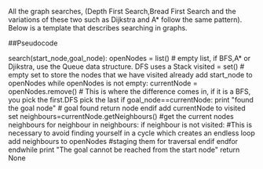 All the graph searches, (Depth First Search,Bread First Search and the variations of these two such as Dijkstra and A* follow the same pattern). Below is a template that describes searching in graphs.

##Pseudocode

search(start_node,goal_node):
     openNodes = list()                # empty list, if BFS,A* or Djikstra, use the Queue data structure. DFS uses a Stack
     visited = set()                   # empty set to store the nodes that we have visited already
     add start_node to openNodes
     while openNodes is not empty:
        currentNode = openNodes.remove()    # This is where the difference comes in, if it is a BFS, you pick the first.DFS pick the last         if goal_node==currentNode:
             print "found the goal node"    # goal found
             return node
        endif
        add currentNode to visited set
        neighbours=currentNode.getNeighbours()  #get the current nodes neighbours
        for neighbour in neighbours:
            if neighbour is not visited:     #This is necessary to avoid finding yourself in a cycle which creates an endless loop
               add neighbours to openNodes  #staging them for traversal
             endif
        endfor
     endwhile
     print "The goal cannot be reached from the start node"
     return None  
